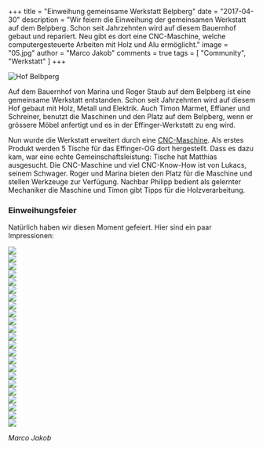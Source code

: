 +++
title = "Einweihung gemeinsame Werkstatt Belpberg"
date = "2017-04-30"
description = "Wir feiern die Einweihung der gemeinsamen Werkstatt auf dem Belpberg. Schon seit Jahrzehnten wird auf diesem Bauernhof gebaut und repariert. Neu gibt es dort eine CNC-Maschine, welche computergesteuerte Arbeiten mit Holz und Alu ermöglicht."
image = "05.jpg"
author = "Marco Jakob"
comments = true
tags = [ "Community", "Werkstatt" ]
+++

![Hof Belbperg](05.jpg)

Auf dem Bauernhof von Marina und Roger Staub auf dem Belpberg ist eine gemeinsame Werkstatt entstanden. Schon seit Jahrzehnten wird auf diesem Hof gebaut mit Holz, Metall und Elektrik. Auch Timon Marmet, Effianer und Schreiner, benutzt die Maschinen und den Platz auf dem Belpberg, wenn er grössere Möbel anfertigt und es in der Effinger-Werkstatt zu eng wird.

Nun wurde die Werkstatt erweitert durch eine [CNC-Maschine](http://sudar.ch/cnc/shg1212/). Als erstes Produkt werden 5 Tische für das Effinger-OG dort hergestellt. Dass es dazu kam, war eine echte Gemeinschaftsleistung: Tische hat Matthias ausgesucht. Die CNC-Maschine und viel CNC-Know-How ist von Lukacs, seinem Schwager. Roger und Marina bieten den Platz für die Maschine und stellen Werkzeuge zur Verfügung. Nachbar Philipp bedient als gelernter Mechaniker die Maschine und Timon gibt Tipps für die Holzverarbeitung.


### Einweihungsfeier

Natürlich haben wir diesen Moment gefeiert. Hier sind ein paar Impressionen: 

<div class="blog-posts-carousel-alt mb-30">
  <div>
    <img src="01.jpg">
  </div>
  <div>
    <img src="02.jpg">
  </div>
  <div>
    <img src="03.jpg">
  </div>
  <div>
    <img src="04.jpg">
  </div>
  <div>
    <img src="06.jpg">
  </div>
  <div>
    <img src="07.jpg">
  </div>
  <div>
    <img src="08.jpg">
  </div>
  <div>
    <img src="09.jpg">
  </div>
  <div>
    <img src="10.jpg">
  </div>
  <div>
    <img src="11.jpg">
  </div>
  <div>
    <img src="12.jpg">
  </div>
  <div>
    <img src="13.jpg">
  </div>
  <div>
    <img src="14.jpg">
  </div>
  <div>
    <img src="15.jpg">
  </div>
  <div>
    <img src="16.jpg">
  </div>
  <div>
    <img src="17.jpg">
  </div>
  <div>
    <img src="18.jpg">
  </div>
  <div>
    <img src="19.jpg">
  </div>
  <div>
    <img src="20.jpg">
  </div>
  <div>
    <img src="21.jpg">
  </div>
  <div>
    <img src="22.jpg">
  </div>
  <div>
    <img src="23.jpg">
  </div>
  <div>
    <img src="24.jpg">
  </div>
</div>

*Marco Jakob*
